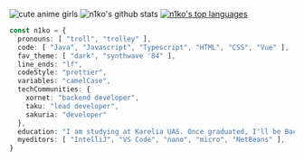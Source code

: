 ![cute anime girls](https://count.getloli.com/get/@n1ko23?theme=gelbooru)
![n1ko's github stats](https://github-readme-stats.vercel.app/api?username=n1ko23&count_private=true&show_icons=true&include_all_commits=true&theme=radical&title_color=ff1486&bg_color=00000000&hide_border=true&count_private=true)
[![n1ko's top languages](https://github-readme-stats.vercel.app/api/top-langs/?username=N1kO23&show_icons=true&include_all_commits=true&hide_border=true&count_private=true&theme=radical&bg_color=00000000&layout=compact)](https://github.com/anuraghazra/github-readme-stats)
```typescript
const n1ko = {
  pronouns: [ "troll", "trolley" ],
  code: [ "Java", "Javascript", "Typescript", "HTML", "CSS", "Vue" ],
  fav_theme: [ "dark", "synthwave '84" ],
  line_ends: "lf",
  codeStyle: "prettier",
  variables: "camelCase",
  techCommunities: {
    xornet: "backend developer",
    taku: "lead developer",
    sakuria: "developer"
  },
  education: "I am studying at Karelia UAS. Once graduated, I'll be Bachelor of Science in Computer Science",
  myeditors: [ "IntelliJ", "VS Code", "nano", "micro", "NetBeans" ],
}
```

<!--
**N1kO23/N1kO23** is a ✨ _special_ ✨ repository because its `README.md` (this file) appears on your GitHub profile.
![](https://cdn.discordapp.com/attachments/807364142155431977/833108032375881738/ezgif-2-79abd54b5b3b.gif)

Here are some ideas to get you started:

- 🔭 I’m currently working on ...
- 🌱 I’m currently learning ...
- 👯 I’m looking to collaborate on ...
- 🤔 I’m looking for help with ...
- 💬 Ask me about ...
- 📫 How to reach me: ...
- 😄 Pronouns: ...
- ⚡ Fun fact: ...
-->
